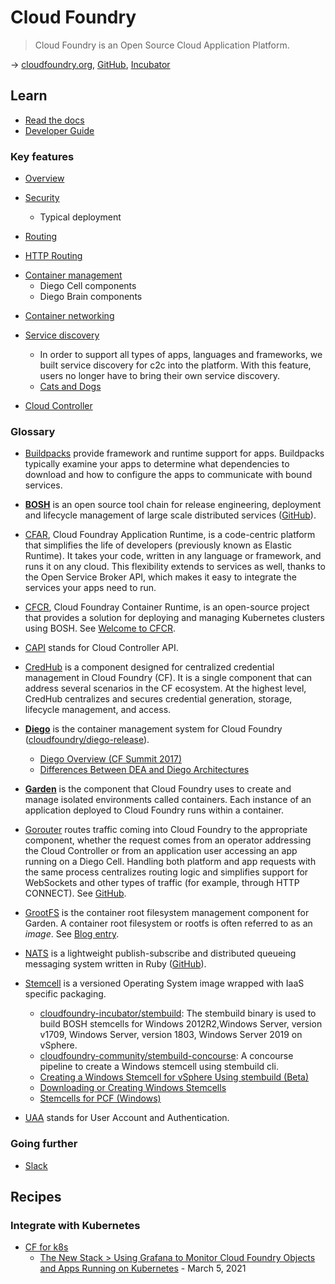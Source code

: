 # Cloud Foundry

> Cloud Foundry is an Open Source Cloud Application Platform.

→ [cloudfoundry.org](https://www.cloudfoundry.org/), [GitHub](https://github.com/cloudfoundry), [Incubator](https://github.com/cloudfoundry-incubator)

## Learn

- [Read the docs](https://docs.cloudfoundry.org/#read-the-docs)
- [Developer Guide](https://docs.cloudfoundry.org/devguide/)

### Key features

- [Overview](https://docs.cloudfoundry.org/concepts/overview.html)

<!-- <IMG src="https://docs.cloudfoundry.org/concepts/images/power-of-platform.png" alt="The Power of the Platform"/> -->

- [Security](https://docs.cloudfoundry.org/concepts/security.html)

  - Typical deployment

<!-- <IMG src="https://docs.cloudfoundry.org/concepts/images/security/sysbound1.png" alt="Sysbound1"/> -->

- [Routing](https://docs.cloudfoundry.org/concepts/cf-routing-architecture.html)

- [HTTP Routing](https://docs.cloudfoundry.org/concepts/http-routing.html)

<!-- <IMG src="https://docs.cloudfoundry.org/concepts/images/cf-routing-architecture.png" alt="Diagram of Cloud Foundry routing architecture"/> -->

- [Container management](https://docs.cloudfoundry.org/concepts/diego/diego-architecture.html)
  - Diego Cell components
  - Diego Brain components

<!-- <IMG src="https://docs.cloudfoundry.org/concepts/images/diego/diego-flow.png" alt="Diego flow"/> -->

- [Container networking](https://docs.cloudfoundry.org/concepts/understand-cf-networking.html)

<!-- <IMG src="https://docs.cloudfoundry.org/concepts/images/c2c-arch.png" alt="c2c architecture diagram"/> -->

- [Service discovery](https://github.com/cloudfoundry/cf-networking-release/blob/develop/docs/app-sd.md)

  - In order to support all types of apps, languages and frameworks, we built service discovery for c2c into the platform. With this feature, users no longer have to bring their own service discovery.
  - [Cats and Dogs](https://github.com/cloudfoundry/cf-networking-examples/blob/master/docs/c2c-with-service-discovery.md)

- [Cloud Controller](https://docs.cloudfoundry.org/concepts/architecture/cloud-controller.html)

<!-- <IMG src="https://docs.cloudfoundry.org/concepts/images/cc-communications-map.png" alt="Cc communications map"/> -->

### Glossary

- [Buildpacks](https://docs.cloudfoundry.org/buildpacks/) provide framework and runtime support for apps.
Buildpacks typically examine your apps to determine what dependencies to download and how to configure the apps to communicate with bound services.

- [**BOSH**](https://bosh.io/docs/) is an open source tool chain for release engineering, deployment and lifecycle management of large scale distributed services ([GitHub](https://github.com/cloudfoundry/bosh)).

- [CFAR](https://www.cloudfoundry.org/application-runtime/), Cloud Foundray Application Runtime, is a code-centric platform that simplifies the life of developers (previously known as Elastic Runtime).
It takes your code, written in any language or framework, and runs it on any cloud.
This flexibility extends to services as well, thanks to the Open Service Broker API, which makes it easy to integrate the services your apps need to run.

- [CFCR](https://www.cloudfoundry.org/container-runtime/), Cloud Foundray Container Runtime, is an open-source project that provides a solution for deploying and managing Kubernetes clusters using BOSH.
See [Welcome to CFCR](https://docs-cfcr.cfapps.io/).

- [CAPI](https://docs.cloudfoundry.org/devguide/capi/client-libraries.html) stands for Cloud Controller API.

- [CredHub](https://docs.cloudfoundry.org/credhub/index.html) is a component designed for centralized credential management in Cloud Foundry (CF).
It is a single component that can address several scenarios in the CF ecosystem.
At the highest level, CredHub centralizes and secures credential generation, storage, lifecycle management, and access.

- [**Diego**](https://docs.cloudfoundry.org/concepts/diego/diego-architecture.html) is the container management system for Cloud Foundry ([cloudfoundry/diego-release](https://github.com/cloudfoundry/diego-release)).
  - [Diego Overview (CF Summit 2017)](https://www.youtube.com/watch?v=gB-nrdYTTKU)
  - [Differences Between DEA and Diego Architectures](https://docs.cloudfoundry.org/concepts/diego/dea-vs-diego.html)

- [**Garden**](https://docs.cloudfoundry.org/concepts/architecture/garden.html) is the component that Cloud Foundry uses to create and manage isolated environments called containers.
Each instance of an application deployed to Cloud Foundry runs within a container.

- [Gorouter](https://docs.cloudfoundry.org/concepts/architecture/router.html) routes traffic coming into Cloud Foundry to the appropriate component, whether the request comes from an operator addressing the Cloud Controller or from an application user accessing an app running on a Diego Cell.
Handling both platform and app requests with the same process centralizes routing logic and simplifies support for WebSockets and other types of traffic (for example, through HTTP CONNECT).
See [GitHub](https://github.com/cloudfoundry/gorouter).

- [GrootFS](https://github.com/cloudfoundry/grootfs) is the container root filesystem management component for Garden. A container root filesystem or rootfs is often referred to as an _image_.
See [Blog entry](https://www.cloudfoundry.org/blog/grootfs-container-image-management-cloud-foundry/).

- [NATS](https://docs.cloudfoundry.org/concepts/architecture/messaging-nats.html) is a lightweight publish-subscribe and distributed queueing messaging system written in Ruby ([GitHub](https://github.com/nats-io/ruby-nats)).

- [Stemcell](https://bosh.io/docs/stemcell/) is a versioned Operating System image wrapped with IaaS specific packaging.
  - [cloudfoundry-incubator/stembuild](https://github.com/cloudfoundry-incubator/stembuild): The stembuild binary is used to build BOSH stemcells for Windows 2012R2,Windows Server, version v1709, Windows Server, version 1803, Windows Server 2019 on vSphere.
  - [cloudfoundry-community/stembuild-concourse](https://github.com/cloudfoundry-community/stembuild-concourse): A concourse pipeline to create a Windows stemcell using stembuild cli.
  - [Creating a Windows Stemcell for vSphere Using stembuild (Beta)](https://docs.pivotal.io/pivotalcf/2-6/windows/create-vsphere-stemcell-automatically.html)
  - [Downloading or Creating Windows Stemcells](https://docs.pivotal.io/pivotalcf/2-5/windows/stemcells.html)
  - [Stemcells for PCF (Windows)](https://network.pivotal.io/products/stemcells-windows-server)

- [UAA](https://docs.cloudfoundry.org/concepts/architecture/uaa.html) stands for User Account and Authentication.

### Going further

- [Slack](https://cloudfoundry.slack.com)

## Recipes

### Integrate with Kubernetes

- [CF for k8s](https://cf-for-k8s.io/)
  - [The New Stack > Using Grafana to Monitor Cloud Foundry Objects and Apps Running on Kubernetes](https://thenewstack.io/using-grafana-to-monitor-cloud-foundry-objects-and-apps-running-on-kubernetes/) - March 5, 2021
